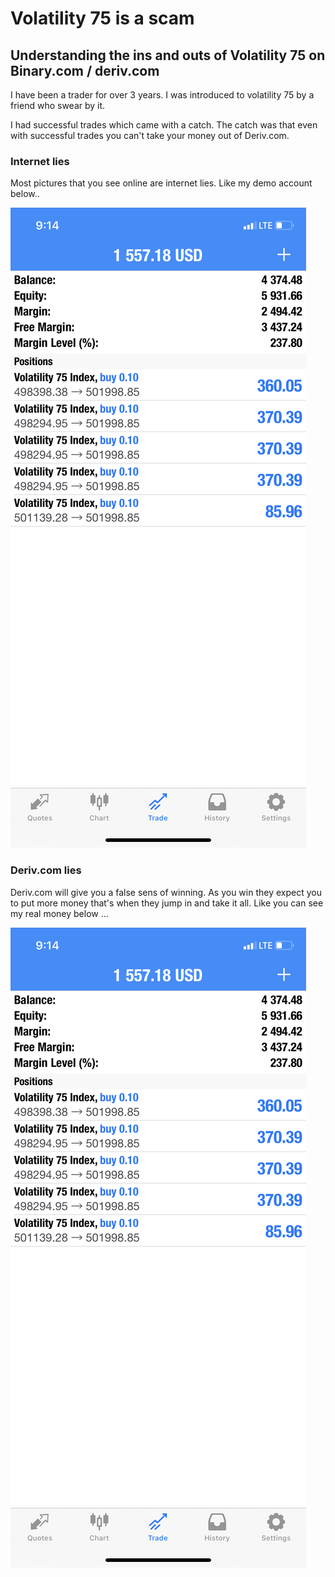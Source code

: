 # Volatility 75 is a scam

## Understanding the ins and outs of Volatility 75 on Binary.com / deriv.com

I have been a trader for over 3 years. I was introduced to volatility 75 by a friend 
who swear by it. 

I had successful trades which came with a catch. 
The catch was that even with successful trades you can't take your money out of Deriv.com.

### Internet lies

Most pictures that you see online are internet lies. Like my demo account below..
 
![Login to Zonimo image](7CEC8050-70E7-42A7-8BF5-EB7D1B6D7CAA.png)

### Deriv.com lies

Deriv.com will give you a false sens of winning. As you win they expect you to put more money that's when they jump in and take it all.
Like you can see my real money below ...

![Login to Zonimo image](7CEC8050-70E7-42A7-8BF5-EB7D1B6D7CAA.png)



